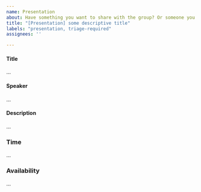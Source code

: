 ```yaml
---
name: Presentation
about: Have something you want to share with the group? Or someone you would like to invite to speak? Propose a presentation for the TAG Environmental Sustainability regular meetings.
title: "[Presentation] some descriptive title"
labels: "presentation, triage-required"
assignees: ''

---
```


<!-- Thank you for contributing to the TAG!
    Please remind that an issue is not the place to ask a question.
    The README documents how to reach us https://github.com/cncf/tag-env-sustainability#contact 
    Thank you :) -->

#### Title
<!-- What is the title of your presentation? -->

...

#### Speaker
<!--  Who will be presenting this? List names/github IDs of presenters. -->

...

#### Description
<!-- Describe in a short paragraph what the presentation is about. -->

...

### Time
<!-- How long will the presentation take? Please aim for 10 minutes or limit the presentation to 15 minutes to leave
enough time for discussion and other agenda items. (estimate) -->

...

### Availability
<!-- What is the availability times of the speakers to present the topic? Meeting times are listed on the landing page. -->

...
